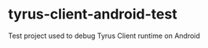 tyrus-client-android-test
=========================

Test project used to debug Tyrus Client runtime on Android
